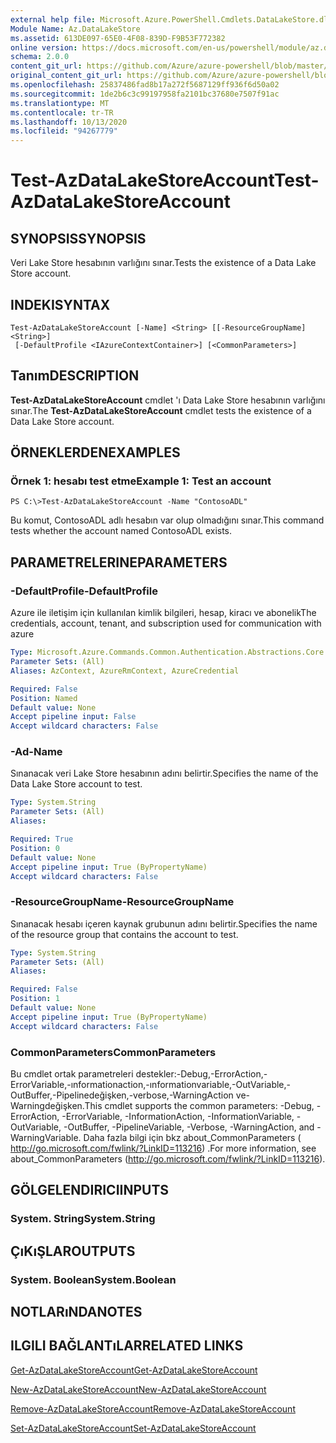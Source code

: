 ```yaml
---
external help file: Microsoft.Azure.PowerShell.Cmdlets.DataLakeStore.dll-Help.xml
Module Name: Az.DataLakeStore
ms.assetid: 613DE097-65E0-4F08-839D-F9B53F772382
online version: https://docs.microsoft.com/en-us/powershell/module/az.datalakestore/test-azdatalakestoreaccount
schema: 2.0.0
content_git_url: https://github.com/Azure/azure-powershell/blob/master/src/DataLakeStore/DataLakeStore/help/Test-AzDataLakeStoreAccount.md
original_content_git_url: https://github.com/Azure/azure-powershell/blob/master/src/DataLakeStore/DataLakeStore/help/Test-AzDataLakeStoreAccount.md
ms.openlocfilehash: 25837486fad8b17a272f5687129ff936f6d50a02
ms.sourcegitcommit: 1de2b6c3c99197958fa2101bc37680e7507f91ac
ms.translationtype: MT
ms.contentlocale: tr-TR
ms.lasthandoff: 10/13/2020
ms.locfileid: "94267779"
---
```

# <span data-ttu-id="8f8d8-101">Test-AzDataLakeStoreAccount</span><span class="sxs-lookup"><span data-stu-id="8f8d8-101">Test-AzDataLakeStoreAccount</span></span>

## <span data-ttu-id="8f8d8-102">SYNOPSIS</span><span class="sxs-lookup"><span data-stu-id="8f8d8-102">SYNOPSIS</span></span>
<span data-ttu-id="8f8d8-103">Veri Lake Store hesabının varlığını sınar.</span><span class="sxs-lookup"><span data-stu-id="8f8d8-103">Tests the existence of a Data Lake Store account.</span></span>

## <span data-ttu-id="8f8d8-104">INDEKI</span><span class="sxs-lookup"><span data-stu-id="8f8d8-104">SYNTAX</span></span>

```
Test-AzDataLakeStoreAccount [-Name] <String> [[-ResourceGroupName] <String>]
 [-DefaultProfile <IAzureContextContainer>] [<CommonParameters>]
```

## <span data-ttu-id="8f8d8-105">Tanım</span><span class="sxs-lookup"><span data-stu-id="8f8d8-105">DESCRIPTION</span></span>
<span data-ttu-id="8f8d8-106">**Test-AzDataLakeStoreAccount** cmdlet 'ı Data Lake Store hesabının varlığını sınar.</span><span class="sxs-lookup"><span data-stu-id="8f8d8-106">The **Test-AzDataLakeStoreAccount** cmdlet tests the existence of a Data Lake Store account.</span></span>

## <span data-ttu-id="8f8d8-107">ÖRNEKLERDEN</span><span class="sxs-lookup"><span data-stu-id="8f8d8-107">EXAMPLES</span></span>

### <span data-ttu-id="8f8d8-108">Örnek 1: hesabı test etme</span><span class="sxs-lookup"><span data-stu-id="8f8d8-108">Example 1: Test an account</span></span>
```
PS C:\>Test-AzDataLakeStoreAccount -Name "ContosoADL"
```

<span data-ttu-id="8f8d8-109">Bu komut, ContosoADL adlı hesabın var olup olmadığını sınar.</span><span class="sxs-lookup"><span data-stu-id="8f8d8-109">This command tests whether the account named ContosoADL exists.</span></span>

## <span data-ttu-id="8f8d8-110">PARAMETRELERINE</span><span class="sxs-lookup"><span data-stu-id="8f8d8-110">PARAMETERS</span></span>

### <span data-ttu-id="8f8d8-111">-DefaultProfile</span><span class="sxs-lookup"><span data-stu-id="8f8d8-111">-DefaultProfile</span></span>
<span data-ttu-id="8f8d8-112">Azure ile iletişim için kullanılan kimlik bilgileri, hesap, kiracı ve abonelik</span><span class="sxs-lookup"><span data-stu-id="8f8d8-112">The credentials, account, tenant, and subscription used for communication with azure</span></span>

```yaml
Type: Microsoft.Azure.Commands.Common.Authentication.Abstractions.Core.IAzureContextContainer
Parameter Sets: (All)
Aliases: AzContext, AzureRmContext, AzureCredential

Required: False
Position: Named
Default value: None
Accept pipeline input: False
Accept wildcard characters: False
```

### <span data-ttu-id="8f8d8-113">-Ad</span><span class="sxs-lookup"><span data-stu-id="8f8d8-113">-Name</span></span>
<span data-ttu-id="8f8d8-114">Sınanacak veri Lake Store hesabının adını belirtir.</span><span class="sxs-lookup"><span data-stu-id="8f8d8-114">Specifies the name of the Data Lake Store account to test.</span></span>

```yaml
Type: System.String
Parameter Sets: (All)
Aliases:

Required: True
Position: 0
Default value: None
Accept pipeline input: True (ByPropertyName)
Accept wildcard characters: False
```

### <span data-ttu-id="8f8d8-115">-ResourceGroupName</span><span class="sxs-lookup"><span data-stu-id="8f8d8-115">-ResourceGroupName</span></span>
<span data-ttu-id="8f8d8-116">Sınanacak hesabı içeren kaynak grubunun adını belirtir.</span><span class="sxs-lookup"><span data-stu-id="8f8d8-116">Specifies the name of the resource group that contains the account to test.</span></span>

```yaml
Type: System.String
Parameter Sets: (All)
Aliases:

Required: False
Position: 1
Default value: None
Accept pipeline input: True (ByPropertyName)
Accept wildcard characters: False
```

### <span data-ttu-id="8f8d8-117">CommonParameters</span><span class="sxs-lookup"><span data-stu-id="8f8d8-117">CommonParameters</span></span>
<span data-ttu-id="8f8d8-118">Bu cmdlet ortak parametreleri destekler:-Debug,-ErrorAction,-ErrorVariable,-ınformationaction,-ınformationvariable,-OutVariable,-OutBuffer,-Pipelinedeğişken,-verbose,-WarningAction ve-Warningdeğişken.</span><span class="sxs-lookup"><span data-stu-id="8f8d8-118">This cmdlet supports the common parameters: -Debug, -ErrorAction, -ErrorVariable, -InformationAction, -InformationVariable, -OutVariable, -OutBuffer, -PipelineVariable, -Verbose, -WarningAction, and -WarningVariable.</span></span> <span data-ttu-id="8f8d8-119">Daha fazla bilgi için bkz about_CommonParameters ( http://go.microsoft.com/fwlink/?LinkID=113216) .</span><span class="sxs-lookup"><span data-stu-id="8f8d8-119">For more information, see about_CommonParameters (http://go.microsoft.com/fwlink/?LinkID=113216).</span></span>

## <span data-ttu-id="8f8d8-120">GÖLGELENDIRICI</span><span class="sxs-lookup"><span data-stu-id="8f8d8-120">INPUTS</span></span>

### <span data-ttu-id="8f8d8-121">System. String</span><span class="sxs-lookup"><span data-stu-id="8f8d8-121">System.String</span></span>

## <span data-ttu-id="8f8d8-122">ÇıKıŞLAR</span><span class="sxs-lookup"><span data-stu-id="8f8d8-122">OUTPUTS</span></span>

### <span data-ttu-id="8f8d8-123">System. Boolean</span><span class="sxs-lookup"><span data-stu-id="8f8d8-123">System.Boolean</span></span>

## <span data-ttu-id="8f8d8-124">NOTLARıNDA</span><span class="sxs-lookup"><span data-stu-id="8f8d8-124">NOTES</span></span>

## <span data-ttu-id="8f8d8-125">ILGILI BAĞLANTıLAR</span><span class="sxs-lookup"><span data-stu-id="8f8d8-125">RELATED LINKS</span></span>

[<span data-ttu-id="8f8d8-126">Get-AzDataLakeStoreAccount</span><span class="sxs-lookup"><span data-stu-id="8f8d8-126">Get-AzDataLakeStoreAccount</span></span>](./Get-AzDataLakeStoreAccount.md)

[<span data-ttu-id="8f8d8-127">New-AzDataLakeStoreAccount</span><span class="sxs-lookup"><span data-stu-id="8f8d8-127">New-AzDataLakeStoreAccount</span></span>](./New-AzDataLakeStoreAccount.md)

[<span data-ttu-id="8f8d8-128">Remove-AzDataLakeStoreAccount</span><span class="sxs-lookup"><span data-stu-id="8f8d8-128">Remove-AzDataLakeStoreAccount</span></span>](./Remove-AzDataLakeStoreAccount.md)

[<span data-ttu-id="8f8d8-129">Set-AzDataLakeStoreAccount</span><span class="sxs-lookup"><span data-stu-id="8f8d8-129">Set-AzDataLakeStoreAccount</span></span>](./Set-AzDataLakeStoreAccount.md)


